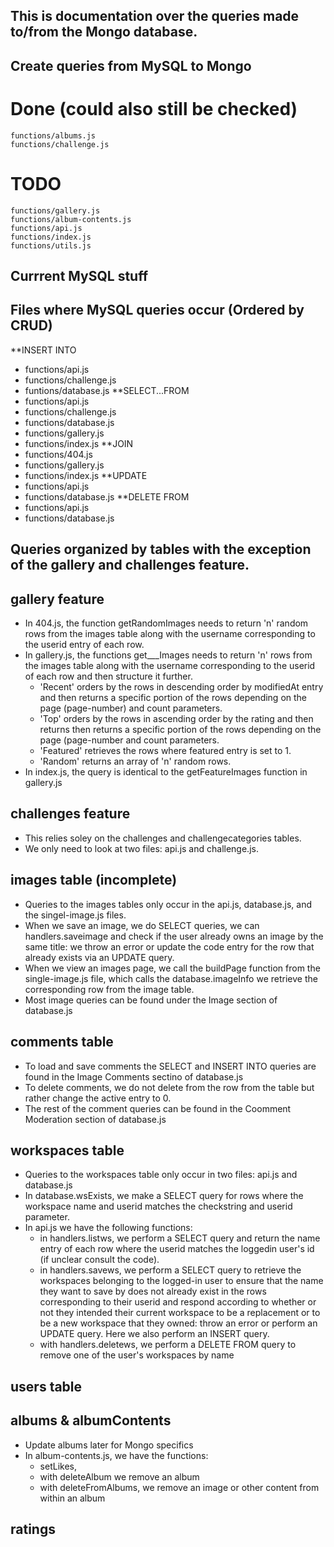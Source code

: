
## This is documentation over the queries made to/from the Mongo database.

## Create queries from MySQL to Mongo
# Done (could also still be checked)
	functions/albums.js
	functions/challenge.js

# TODO
	functions/gallery.js
	functions/album-contents.js
	functions/api.js
	functions/index.js
	functions/utils.js


## Currrent MySQL stuff 
## Files where MySQL queries occur (Ordered by CRUD)
**INSERT INTO
* functions/api.js
* functions/challenge.js
* funtions/database.js
**SELECT...FROM 
* functions/api.js
* functions/challenge.js
* functions/database.js
* functions/gallery.js
* functions/index.js
**JOIN
* functions/404.js
* functions/gallery.js
* functions/index.js
**UPDATE
* functions/api.js
* functions/database.js
**DELETE FROM
* functions/api.js
* functions/database.js

## Queries organized by tables with the exception of the gallery and challenges feature. 

## gallery feature 
* In 404.js, the function getRandomImages needs to return 'n' random rows from the images table along with the username corresponding to the userid entry of each row.
* In gallery.js, the functions get___Images needs to return 'n' rows from the images table along with the username corresponding to the userid of each row and then structure it further.
	* 'Recent' orders by the rows in descending order by modifiedAt entry and then returns a specific portion of the rows depending on the page (page-number) and count parameters.
	* 'Top' orders by the rows in ascending order by the rating and then returns then returns a specific portion of the rows depending on the page (page-number and count parameters. 
	* 'Featured' retrieves the rows where featured entry is set to 1.
	* 'Random' returns an array of 'n' random rows.
* In index.js, the query is identical to the getFeatureImages function in gallery.js 

## challenges feature
* This relies soley on the challenges and challengecategories tables.
* We only need to look at two files: api.js and challenge.js.

## images table (incomplete)
* Queries to the images tables only occur in the api.js, database.js, and the singel-image.js files.
* When we save an image, we do SELECT queries, we can handlers.saveimage and check if the user already owns an image by the same title: we throw an error or update the code entry for the row that already exists via an UPDATE query. 
* When we view an images page, we call the buildPage function from the single-image.js file, which calls the database.imageInfo we retrieve the corresponding row from the image table.
* Most image queries can be found under the Image section of database.js

## comments table
* To load and save comments the SELECT and INSERT INTO queries are found in the Image Comments sectino of database.js
* To delete comments, we do not delete from the row from the table but rather change the active entry to 0.
* The rest of the comment queries can be found in the Coomment Moderation section of database.js
 
## workspaces table
* Queries to the workspaces table only occur in two files: api.js and database.js
* In database.wsExists, we make a SELECT query for rows where the workspace name and userid matches the checkstring and userid parameter.
* In api.js we have the following functions:
	* in handlers.listws, we perform a SELECT query and return the name entry of each row where the userid matches the loggedin user's id (if unclear consult the code).
	* in handlers.savews, we perform a SELECT query to retrieve the workspaces belonging to the logged-in user to ensure that the  name they want to save by does not already exist in the rows corresponding to their userid and respond according to whether or not they intended their current workspace to be a replacement or to be a new workspace that they owned: throw an error or perform an UPDATE query. Here we also perform an INSERT query. 
	* with handlers.deletews, we perform a DELETE FROM query to remove one of the user's workspaces by name

## users table


## albums & albumContents
* Update albums later for Mongo specifics
* In album-contents.js, we have the functions:
	* setLikes, 
	* with deleteAlbum we remove an album 
	* with deleteFromAlbums, we remove an image or other content from within an album

## ratings
